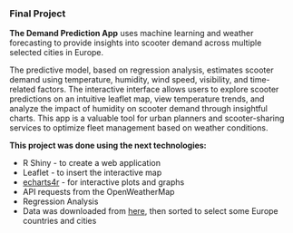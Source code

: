 ### Final Project 

**The Demand Prediction App** uses machine learning and weather forecasting to provide insights into scooter demand across multiple selected cities in Europe. 

The predictive model, based on regression analysis, estimates scooter demand using temperature, humidity, wind speed, visibility, and time-related factors. The interactive interface allows users to explore scooter predictions on an intuitive leaflet map, view temperature trends, and analyze the impact of humidity on scooter demand through insightful charts. This app is a valuable tool for urban planners and scooter-sharing services to optimize fleet management based on weather conditions.

**This project was done using the next technologies:**
* R Shiny - to create a web application
* Leaflet - to insert the interactive map
* [echarts4r](https://echarts4r.john-coene.com/) - for interactive plots and graphs
* API requests from the OpenWeatherMap
* Regression Analysis
* Data was downloaded from [here](https://simplemaps.com/data/world-cities), then sorted to select some Europe countries and cities


